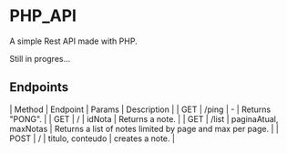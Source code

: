 # PHP_API
A simple Rest API made with PHP.


Still in progres...

## Endpoints

| Method | Endpoint | Params | Description |
| GET | /ping | - | Returns "PONG". |
| GET | / | idNota | Returns a note. |
| GET | /list | paginaAtual, maxNotas | Returns a list of notes limited by page and max per page. |
| POST | / | titulo, conteudo | creates a note. |
